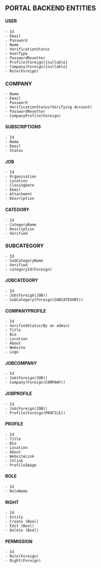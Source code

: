 ## PORTAL BACKEND ENTITIES

#### USER 
	- Id
	- Email
	- Password
	- Name
	- VerificationStatus
	- UserType
	- PasswordResetter
	- Profile(Foreign)[nulluble]
	- Company(Foreign)[nullable]
	- Role(Foreign)

### COMPANY
	- Name
	- Email
	- Password
	- VerificationStatus(Verifying Account)
	- PasswordResetter
	- CompanyProfile(Foreign)

#### SUBSCRIPTIONS
	- Id
	- Name
	- Email
	- Status

#### JOB
	- Id
	- Organisation
	- Location
	- ClosingDate
	- Email
	- Attachment
	- Description

#### CATEGORY 
	- Id
	- CategoryName
	- Description
	- Verified

### SUBCATEGORY
	- Id
	- SubCategoryName
	- Verified
	- categoryId(Foreign)

#### JOBCATEGORY
	- Id
	- Job(Foreigh(JOB))
	- SubCategory(Foreign(SUBCATEGORY))

#### COMPANYPROFILE
	- Id 
	- VerifiedStatus(By an admin)
	- Title
	- Bio
	- Location
	- About
	- Website
	- Logo

#### JOBCOMPANY
	- Id
	- Job(Foreign(JOB))
	- Company(Foreign(COMPANY))

#### JOBPROFILE
	- Id
	- Job(Foreign(JOB))
	- Profile(Foreign(PROFILE))

#### PROFILE
	- Id
	- Title
	- Bio
	- Location
	- About
	- WebsiteLink
	- CVlink
	- ProfileImage


#### ROLE
	- Id
	- RoleName
	

#### RIGHT
	- Id
	- Entity
	- Create (Bool)
	- Edit (Bool)
	- Delete (Bool)

#### PERMISSION
	- Id
	- Role(Foreign)
	- Right(Foreign)
